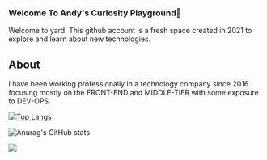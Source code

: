 ### Welcome To Andy's Curiosity Playground👋


Welcome to yard. This github account is a fresh space created in 2021 to explore and learn about new technologies. 

## About
I have been working professionally in a technology company since 2016 focusing mostly on the FRONT-END and MIDDLE-TIER with some exposure to DEV-OPS. 

<!--Top Languages-->
[![Top Langs](https://github-readme-stats.vercel.app/api/top-langs/?username=anuraghazra)](https://github.com/anuraghazra/github-readme-stats)

<!--Github Stats-->
![Anurag's GitHub stats](https://github-readme-stats.vercel.app/api?username=andy-does-dev&show_icons=true&theme=gruvbox)

<!--Profile Counts-->
![](https://komarev.com/ghpvc/?username=andy-does-block&style=flat-square&color=gray)

<!--
**andy-does-block/andy-does-block** is a ✨ _special_ ✨ repository because its `README.md` (this file) appears on your GitHub profile.

Here are some ideas to get you started:

- 🔭 I’m currently working on ...
- 🌱 I’m currently learning ...
- 👯 I’m looking to collaborate on ...
- 🤔 I’m looking for help with ...
- 💬 Ask me about ...
- 📫 How to reach me: ...
- 😄 Pronouns: ...
- ⚡ Fun fact: ...
-->

